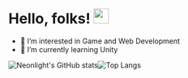 # Hello, folks! <img src="https://raw.githubusercontent.com/MartinHeinz/MartinHeinz/master/wave.gif" width="30px">
- 👀 I’m interested in Game and Web Development
- 🌱 I’m currently learning Unity

![Neonlight's GitHub stats](https://github-readme-stats.vercel.app/api?username=Neonlight1452&show_icons=true&theme=radical)![Top Langs](https://github-readme-stats.vercel.app/api/top-langs/?username=Neonlight1452&show_icons=true&theme=radical)

